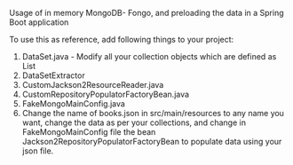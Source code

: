Usage of in memory MongoDB- Fongo, and preloading the data in a Spring Boot application

To use this as reference, add following things to your project:
1) DataSet.java - Modify all your collection objects which are defined as List
2) DataSetExtractor
3) CustomJackson2ResourceReader.java
4) CustomRepositoryPopulatorFactoryBean.java
5) FakeMongoMainConfig.java
6) Change the name of books.json in src/main/resources to any name you want, change the data as per your collections, and change in FakeMongoMainConfig file the bean Jackson2RepositoryPopulatorFactoryBean to populate data using your json file.


